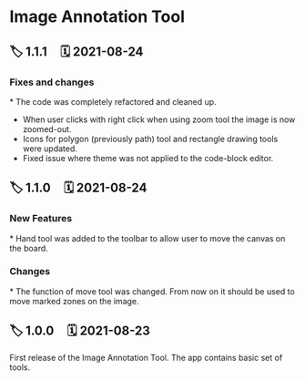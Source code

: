 # Image Annotation Tool

## 🏷 1.1.1 &#8239;&#8239;&#8239;&#8239; 🗓 2021-08-24

### Fixes and changes
* The code was completely refactored and cleaned up.
* When user clicks with right click when using zoom tool the image is now zoomed-out.
* Icons for polygon (previously path) tool and rectangle drawing tools were updated.
* Fixed issue where theme was not applied to the code-block editor.

## 🏷 1.1.0 &#8239;&#8239;&#8239;&#8239; 🗓 2021-08-24

### New Features
* Hand tool was added to the toolbar to allow user to move the canvas on the board.
### Changes
* The function of move tool was changed. From now on it should be used to move marked zones on the image.

## 🏷 1.0.0 &#8239;&#8239;&#8239;&#8239; 🗓 2021-08-23
First release of the Image Annotation Tool. The app contains basic set of tools.
